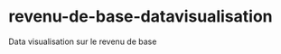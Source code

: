 revenu-de-base-datavisualisation
================================

Data visualisation sur le revenu de base

